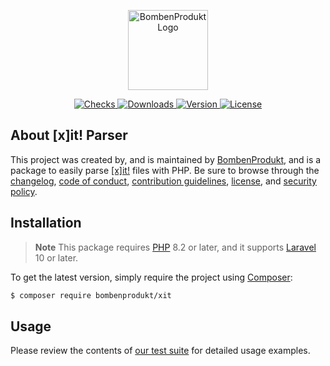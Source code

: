 <p align="center">
    <a href="https://bombenprodukt.com" target="_blank">
        <img src="https://raw.githubusercontent.com/faustbrian/assets/main/logo-text.svg" width="128" alt="BombenProdukt Logo" />
    </a>
</p>

<p align="center">
    <a href="https://github.com/faustbrian/xit/actions">
        <img src="https://badge.sh/github/check-runs/BombenProdukt/xit" alt="Checks" />
    </a>
    <a href="https://packagist.org/packages/bombenprodukt/xit">
        <img src="https://badge.sh/packagist/downloads/BombenProdukt/xit" alt="Downloads" />
    </a>
    <a href="https://packagist.org/packages/bombenprodukt/xit">
        <img src="https://badge.sh/packagist/version/BombenProdukt/xit" alt="Version" />
    </a>
    <a href="https://packagist.org/packages/bombenprodukt/xit">
        <img src="https://badge.sh/packagist/license/BombenProdukt/xit" alt="License" />
    </a>
</p>

## About [x]it! Parser

This project was created by, and is maintained by
[BombenProdukt](https://github.com/faustbrian), and is a package to easily
parse [[x]it!](https://xit.jotaen.net/) files with PHP. Be sure to browse
through the [changelog](CHANGELOG.md),
[code of conduct](.github/CODE_OF_CONDUCT.md),
[contribution guidelines](.github/CONTRIBUTING.md), [license](LICENSE), and
[security policy](.github/SECURITY.md).

## Installation

> **Note** This package requires [PHP](https://www.php.net/) 8.2 or later, and
> it supports [Laravel](https://laravel.com/) 10 or later.

To get the latest version, simply require the project using
[Composer](https://getcomposer.org/):

```bash
$ composer require bombenprodukt/xit
```

## Usage

Please review the contents of [our test suite](/tests) for detailed usage
examples.
